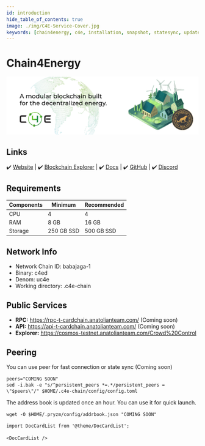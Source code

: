 ```yaml
---
id: introduction
hide_table_of_contents: true
image: ./img/C4E-Service-Cover.jpg
keywords: [chain4energy, c4e, installation, snapshot, statesync, update]
---
```

# Chain4Energy

![Chain4Energy](./img/C4E-Service.jpg)

## Links
 ✔️ [Website](https://c4e.io/) |
 ✔️ [Blockchain Explorer](https://cosmos-testnet.anatolianteam.com/Chain4Energy) |
 ✔️ [Docs](https://docs.c4e.io/) |
 ✔️ [GitHub](https://github.com/chain4energy) |
 ✔️ [Discord](https://discord.gg/chain4energy)

## Requirements

| Components | Minimum | **Recommended** |
| ------------ | ------------ | ------------ |
| CPU |	4 | 4 |
| RAM	| 8 GB | 16 GB |
| Storage	| 250 GB SSD | 500 GB SSD |

## Network Info 

* Network Chain ID: babajaga-1
* Binary: c4ed
* Denom: uc4e
* Working directory: .c4e-chain

## Public Services
* **RPC:** https://rpc-t-cardchain.anatolianteam.com/ (Coming soon)
* **API:** https://api-t-cardchain.anatolianteam.com/ (Coming soon)
* **Explorer:** https://cosmos-testnet.anatolianteam.com/Crowd%20Control

## Peering
You can use peer for fast connection or state sync (Coming soon)
```shell
peers="COMING SOON"
sed -i.bak -e "s/^persistent_peers *=.*/persistent_peers = \"$peers\"/" $HOME/.c4e-chain/config/config.toml
```
The address book is updated once an hour. You can use it for quick launch.
```shell
wget -O $HOME/.pryzm/config/addrbook.json "COMING SOON"
```

```mdx-code-block
import DocCardList from '@theme/DocCardList';

<DocCardList />
```
